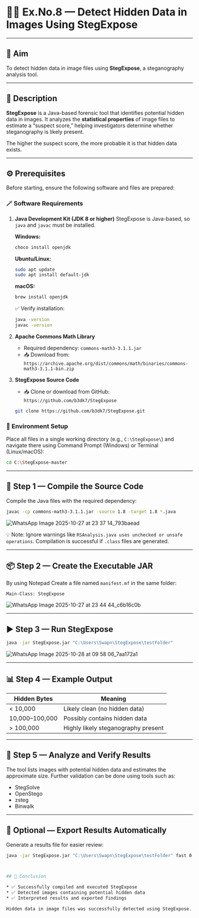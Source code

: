 # 🕵️‍♀️ Ex.No.8 — Detect Hidden Data in Images Using StegExpose

---

## 🧭 Aim

To detect hidden data in image files using **StegExpose**, a steganography analysis tool.

---

## 🧩 Description

**StegExpose** is a Java-based forensic tool that identifies potential hidden data in images. It analyzes the **statistical properties** of image files to estimate a “suspect score,” helping investigators determine whether steganography is likely present.

The higher the suspect score, the more probable it is that hidden data exists.

---

## ⚙️ Prerequisites

Before starting, ensure the following software and files are prepared:

### 🪄 Software Requirements

1. **Java Development Kit (JDK 8 or higher)**
   StegExpose is Java-based, so `java` and `javac` must be installed.

   **Windows:**

   ```bash
   choco install openjdk
   ```

   **Ubuntu/Linux:**

   ```bash
   sudo apt update
   sudo apt install default-jdk
   ```

   **macOS:**

   ```bash
   brew install openjdk
   ```

   ✅ Verify installation:

   ```bash
   java -version
   javac -version
   ```

2. **Apache Commons Math Library**

   * Required dependency: `commons-math3-3.1.1.jar`
   * 📥 Download from: `https://archive.apache.org/dist/commons/math/binaries/commons-math3-3.1.1-bin.zip`

3. **StegExpose Source Code**

   * 📥 Clone or download from GitHub: `https://github.com/b3dk7/StegExpose`

   ```bash
   git clone https://github.com/b3dk7/StegExpose.git
   ```

### 🧰 Environment Setup

Place all files in a single working directory (e.g., `C:\StegExpose\`) and navigate there using Command Prompt (Windows) or Terminal (Linux/macOS):

```bash
cd C:\StegExpose-master
```

---

## 🧱 Step 1 — Compile the Source Code

Compile the Java files with the required dependency:

```bash
javac -cp commons-math3-3.1.1.jar -source 1.8 -target 1.8 *.java
```

![WhatsApp Image 2025-10-27 at 23 37 14_793baead](https://github.com/user-attachments/assets/420d0401-5b34-4f19-9f3c-086cd235b3ef)



💡 Note: Ignore warnings like `RSAnalysis.java uses unchecked or unsafe operations`. Compilation is successful if `.class` files are generated.

---

## 📦 Step 2 — Create the Executable JAR
By using Notepad
Create a file named `manifest.mf` in the same folder:

```
Main-Class: StegExpose
```
![WhatsApp Image 2025-10-27 at 23 44 44_c6b16c0b](https://github.com/user-attachments/assets/fdccd8bf-a4fd-498d-8a05-5076a0b433aa)








---

## ▶️ Step 3 — Run StegExpose

```bash
java -jar StegExpose.jar "C:\Users\Swapn\StegExpose\testFolder"
```
![WhatsApp Image 2025-10-28 at 09 58 06_7aa172a1](https://github.com/user-attachments/assets/2e83cc50-a5ce-4a2f-9e24-1e176a6c1809)

---

## 📊 Step 4 — Example Output


| Hidden Bytes   | Meaning                             |
| -------------- | ----------------------------------- |
| < 10,000       | Likely clean (no hidden data)       |
| 10,000–100,000 | Possibly contains hidden data       |
| > 100,000      | Highly likely steganography present |

---

## 🧠 Step 5 — Analyze and Verify Results

The tool lists images with potential hidden data and estimates the approximate size. Further validation can be done using tools such as:

* StegSolve
* OpenStego
* zsteg
* Binwalk

---

## 📁 Optional — Export Results Automatically

Generate a results file for easier review:

```bash
java -jar StegExpose.jar "C:\Users\Swapn\StegExpose\testFolder" fast 0.3 results.csv



## 🏁 Conclusion

* ✅ Successfully compiled and executed StegExpose
* ✅ Detected images containing potential hidden data
* ✅ Interpreted results and exported findings

Hidden data in image files was successfully detected using StegExpose. 🕵️‍♂️💡
